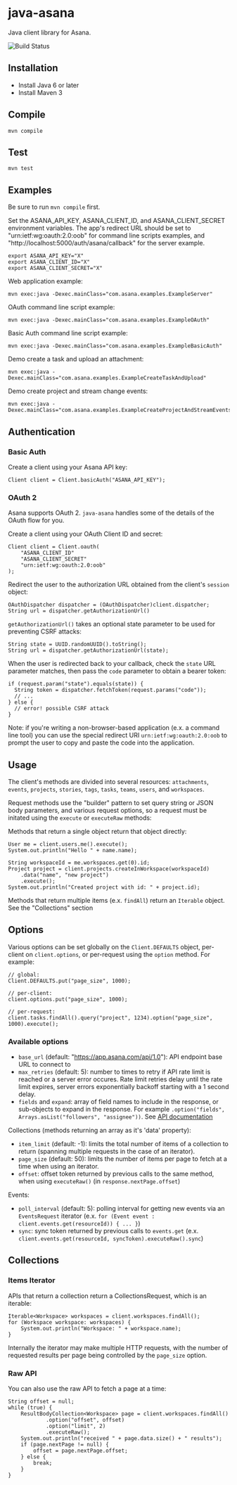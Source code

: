 java-asana
==========

Java client library for Asana.

![Build Status](https://api.travis-ci.org/Asana/java-asana.svg)

Installation
------------

* Install Java 6 or later
* Install Maven 3

Compile
-------

    mvn compile

Test
----

    mvn test

Examples
--------

Be sure to run `mvn compile` first.

Set the ASANA_API_KEY, ASANA_CLIENT_ID, and ASANA_CLIENT_SECRET environment variables. The app's redirect URL should be set to "urn:ietf:wg:oauth:2.0:oob" for command line scripts examples, and "http://localhost:5000/auth/asana/callback" for the server example.

    export ASANA_API_KEY="X"
    export ASANA_CLIENT_ID="X"
    export ASANA_CLIENT_SECRET="X"

Web application example:

    mvn exec:java -Dexec.mainClass="com.asana.examples.ExampleServer"

OAuth command line script example:

    mvn exec:java -Dexec.mainClass="com.asana.examples.ExampleOAuth"

Basic Auth command line script example:

    mvn exec:java -Dexec.mainClass="com.asana.examples.ExampleBasicAuth"

Demo create a task and upload an attachment:

    mvn exec:java -Dexec.mainClass="com.asana.examples.ExampleCreateTaskAndUpload"

Demo create project and stream change events:

    mvn exec:java -Dexec.mainClass="com.asana.examples.ExampleCreateProjectAndStreamEvents"

Authentication
--------------

### Basic Auth

Create a client using your Asana API key:

    Client client = Client.basicAuth("ASANA_API_KEY");

### OAuth 2

Asana supports OAuth 2. `java-asana` handles some of the details of the OAuth flow for you.

Create a client using your OAuth Client ID and secret:

    Client client = Client.oauth(
        "ASANA_CLIENT_ID"
        "ASANA_CLIENT_SECRET"
        "urn:ietf:wg:oauth:2.0:oob"
    );

Redirect the user to the authorization URL obtained from the client's `session` object:
    
    OAuthDispatcher dispatcher = (OAuthDispatcher)client.dispatcher;
    String url = dispatcher.getAuthorizationUrl()

`getAuthorizationUrl()` takes an optional state parameter to be used for preventing CSRF attacks:
    
    String state = UUID.randomUUID().toString();
    String url = dispatcher.getAuthorizationUrl(state);

When the user is redirected back to your callback, check the `state` URL parameter matches, then pass the `code` parameter to obtain a bearer token:

    if (request.param("state").equals(state)) {
      String token = dispatcher.fetchToken(request.params("code"));
      // ... 
    } else {
      // error! possible CSRF attack
    }

Note: if you're writing a non-browser-based application (e.x. a command line tool) you can use the special redirect URI `urn:ietf:wg:oauth:2.0:oob` to prompt the user to copy and paste the code into the application.

Usage
-----

The client's methods are divided into several resources: `attachments`, `events`, `projects`, `stories`, `tags`, `tasks`, `teams`, `users`, and `workspaces`.

Request methods use the "builder" pattern to set query string or JSON body parameters, and various request options, so a request must be initated using the `execute` or `executeRaw` methods:

Methods that return a single object return that object directly:

    User me = client.users.me().execute();
    System.out.println("Hello " + name.name);

    String workspaceId = me.workspaces.get(0).id;
    Project project = client.projects.createInWorkspace(workspaceId)
        .data("name", "new project")
        .execute();
    System.out.println("Created project with id: " + project.id);

Methods that return multiple items (e.x. `findAll`) return an `Iterable` object. See the "Collections" section

Options
-------

Various options can be set globally on the `Client.DEFAULTS` object, per-client on `client.options`, or per-request using the `option` method. For example:


    // global:
    Client.DEFAULTS.put("page_size", 1000);

    // per-client:
    client.options.put("page_size", 1000);

    // per-request:
    client.tasks.findAll().query("project", 1234).option("page_size", 1000).execute();

### Available options

* `base_url` (default: "https://app.asana.com/api/1.0"): API endpoint base URL to connect to
* `max_retries` (default: 5): number to times to retry if API rate limit is reached or a server error occures. Rate limit retries delay until the rate limit expires, server errors exponentially backoff starting with a 1 second delay.
* `fields` and `expand`: array of field names to include in the response, or sub-objects to expand in the response. For example `.option("fields", Arrays.asList("followers", "assignee"))`. See [API documentation](https://asana.com/developers/documentation/getting-started/input-output-options)

Collections (methods returning an array as it's 'data' property):

* `item_limit` (default: -1): limits the total number of items of a collection to return (spanning multiple requests in the case of an iterator).
* `page_size` (default: 50): limits the number of items per page to fetch at a time when using an iterator.
* `offset`: offset token returned by previous calls to the same method, when using `executeRaw()` (in `response.nextPage.offset`)

Events:

* `poll_interval` (default: 5): polling interval for getting new events via an `EventsRequest` iterator (e.x. `for (Event event : client.events.get(resourceId)) { ... }`)
* `sync`: sync token returned by previous calls to `events.get` (e.x. `client.events.get(resourceId, syncToken).executeRaw().sync`)

Collections
-----------

### Items Iterator

APIs that return a collection return a CollectionsRequest, which is an iterable:

    Iterable<Workspace> workspaces = client.workspaces.findAll();
    for (Workspace workspace: workspaces) {
        System.out.println("Workspace: " + workspace.name);
    }

Internally the iterator may make multiple HTTP requests, with the number of requested results per page being controlled by the `page_size` option.

### Raw API

You can also use the raw API to fetch a page at a time:

    String offset = null;
    while (true) {
        ResultBodyCollection<Workspace> page = client.workspaces.findAll()
                .option("offset", offset)
                .option("limit", 2)
                .executeRaw();
        System.out.println("received " + page.data.size() + " results");
        if (page.nextPage != null) {
            offset = page.nextPage.offset;
        } else {
            break;
        }
    }
